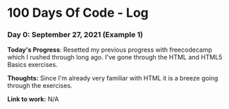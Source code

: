 # 100 Days Of Code - Log

### Day 0: September 27, 2021 (Example 1)

**Today's Progress**: Resetted my previous progress with freecodecamp which I rushed through long ago. I've gone through the HTML and HTML5 Basics exercises.

**Thoughts:** Since I'm already very familiar with HTML it is a breeze going through the exercises.

**Link to work:** N/A
